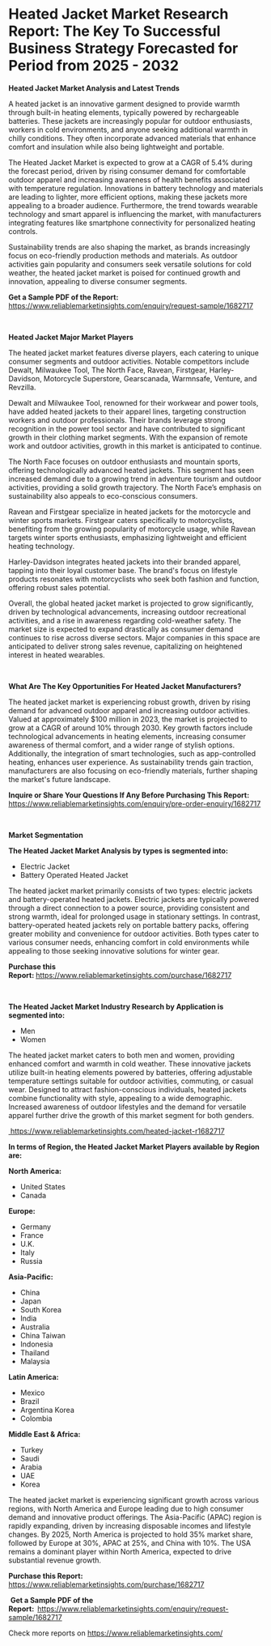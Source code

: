<p><h1>Heated Jacket Market Research Report: The Key To Successful Business Strategy Forecasted for Period from 2025 - 2032</h1></p><p><strong>Heated Jacket Market Analysis and Latest Trends</strong></p>
<p><p>A heated jacket is an innovative garment designed to provide warmth through built-in heating elements, typically powered by rechargeable batteries. These jackets are increasingly popular for outdoor enthusiasts, workers in cold environments, and anyone seeking additional warmth in chilly conditions. They often incorporate advanced materials that enhance comfort and insulation while also being lightweight and portable.</p><p>The Heated Jacket Market is expected to grow at a CAGR of 5.4% during the forecast period, driven by rising consumer demand for comfortable outdoor apparel and increasing awareness of health benefits associated with temperature regulation. Innovations in battery technology and materials are leading to lighter, more efficient options, making these jackets more appealing to a broader audience. Furthermore, the trend towards wearable technology and smart apparel is influencing the market, with manufacturers integrating features like smartphone connectivity for personalized heating controls. </p><p>Sustainability trends are also shaping the market, as brands increasingly focus on eco-friendly production methods and materials. As outdoor activities gain popularity and consumers seek versatile solutions for cold weather, the heated jacket market is poised for continued growth and innovation, appealing to diverse consumer segments.</p></p>
<p><strong>Get a Sample PDF of the Report:&nbsp;</strong> <a href="https://www.reliablemarketinsights.com/enquiry/request-sample/1682717?utm_campaign=3526&utm_medium=2&utm_source=Github&utm_content=ia&utm_term=04042025&utm_id=heated-jacket">https://www.reliablemarketinsights.com/enquiry/request-sample/1682717</a></p>
<p>&nbsp;</p>
<p><strong>Heated Jacket Major Market Players</strong></p>
<p><p>The heated jacket market features diverse players, each catering to unique consumer segments and outdoor activities. Notable competitors include Dewalt, Milwaukee Tool, The North Face, Ravean, Firstgear, Harley-Davidson, Motorcycle Superstore, Gearscanada, Warmnsafe, Venture, and Revzilla.</p><p>Dewalt and Milwaukee Tool, renowned for their workwear and power tools, have added heated jackets to their apparel lines, targeting construction workers and outdoor professionals. Their brands leverage strong recognition in the power tool sector and have contributed to significant growth in their clothing market segments. With the expansion of remote work and outdoor activities, growth in this market is anticipated to continue.</p><p>The North Face focuses on outdoor enthusiasts and mountain sports, offering technologically advanced heated jackets. This segment has seen increased demand due to a growing trend in adventure tourism and outdoor activities, providing a solid growth trajectory. The North Face’s emphasis on sustainability also appeals to eco-conscious consumers.</p><p>Ravean and Firstgear specialize in heated jackets for the motorcycle and winter sports markets. Firstgear caters specifically to motorcyclists, benefiting from the growing popularity of motorcycle usage, while Ravean targets winter sports enthusiasts, emphasizing lightweight and efficient heating technology. </p><p>Harley-Davidson integrates heated jackets into their branded apparel, tapping into their loyal customer base. The brand's focus on lifestyle products resonates with motorcyclists who seek both fashion and function, offering robust sales potential.</p><p>Overall, the global heated jacket market is projected to grow significantly, driven by technological advancements, increasing outdoor recreational activities, and a rise in awareness regarding cold-weather safety. The market size is expected to expand drastically as consumer demand continues to rise across diverse sectors. Major companies in this space are anticipated to deliver strong sales revenue, capitalizing on heightened interest in heated wearables.</p></p>
<p>&nbsp;</p>
<p><strong>What Are The Key Opportunities For Heated Jacket Manufacturers?</strong></p>
<p><p>The heated jacket market is experiencing robust growth, driven by rising demand for advanced outdoor apparel and increasing outdoor activities. Valued at approximately $100 million in 2023, the market is projected to grow at a CAGR of around 10% through 2030. Key growth factors include technological advancements in heating elements, increasing consumer awareness of thermal comfort, and a wider range of stylish options. Additionally, the integration of smart technologies, such as app-controlled heating, enhances user experience. As sustainability trends gain traction, manufacturers are also focusing on eco-friendly materials, further shaping the market's future landscape.</p></p>
<p><strong>Inquire or Share Your Questions If Any Before Purchasing This Report:</strong> <a href="https://www.reliablemarketinsights.com/enquiry/pre-order-enquiry/1682717?utm_campaign=3526&utm_medium=2&utm_source=Github&utm_content=ia&utm_term=04042025&utm_id=heated-jacket">https://www.reliablemarketinsights.com/enquiry/pre-order-enquiry/1682717</a></p>
<p>&nbsp;</p>
<p><strong>Market Segmentation</strong></p>
<p><strong>The Heated Jacket Market Analysis by types is segmented into:</strong></p>
<p><ul><li>Electric Jacket</li><li>Battery Operated Heated Jacket</li></ul></p>
<p><p>The heated jacket market primarily consists of two types: electric jackets and battery-operated heated jackets. Electric jackets are typically powered through a direct connection to a power source, providing consistent and strong warmth, ideal for prolonged usage in stationary settings. In contrast, battery-operated heated jackets rely on portable battery packs, offering greater mobility and convenience for outdoor activities. Both types cater to various consumer needs, enhancing comfort in cold environments while appealing to those seeking innovative solutions for winter gear.</p></p>
<p><strong>Purchase this Report:&nbsp;</strong><a href="https://www.reliablemarketinsights.com/purchase/1682717?utm_campaign=3526&utm_medium=2&utm_source=Github&utm_content=ia&utm_term=04042025&utm_id=heated-jacket">https://www.reliablemarketinsights.com/purchase/1682717</a></p>
<p>&nbsp;</p>
<p><strong>The Heated Jacket Market Industry Research by Application is segmented into:</strong></p>
<p><ul><li>Men</li><li>Women</li></ul></p>
<p><p>The heated jacket market caters to both men and women, providing enhanced comfort and warmth in cold weather. These innovative jackets utilize built-in heating elements powered by batteries, offering adjustable temperature settings suitable for outdoor activities, commuting, or casual wear. Designed to attract fashion-conscious individuals, heated jackets combine functionality with style, appealing to a wide demographic. Increased awareness of outdoor lifestyles and the demand for versatile apparel further drive the growth of this market segment for both genders.</p></p>
<p><a href="https://www.reliablemarketinsights.com/heated-jacket-r1682717?utm_campaign=3526&utm_medium=2&utm_source=Github&utm_content=ia&utm_term=04042025&utm_id=heated-jacket">&nbsp;https://www.reliablemarketinsights.com/heated-jacket-r1682717</a></p>
<p><strong>In terms of Region, the Heated Jacket Market Players available by Region are:</strong></p>
<p>
    <p> <strong> North America: </strong>
        <ul>
            <li>United States</li>
            <li>Canada</li>
        </ul>
        </p> 
    <p> <strong> Europe: </strong>
        <ul>
            <li>Germany</li>
            <li>France</li>
            <li>U.K.</li>
            <li>Italy</li>
            <li>Russia</li>
        </ul>
        </p> 
    <p> <strong> Asia-Pacific: </strong>
        <ul>
            <li>China</li>
            <li>Japan</li>
            <li>South Korea</li>
            <li>India</li>
            <li>Australia</li>
            <li>China Taiwan</li>
            <li>Indonesia</li>
            <li>Thailand</li>
            <li>Malaysia</li>
        </ul>
        </p> 
    <p> <strong> Latin America: </strong>
        <ul>
            <li>Mexico</li>
            <li>Brazil</li>
            <li>Argentina Korea</li>
            <li>Colombia</li>
        </ul>
        </p> 
    <p> <strong> Middle East & Africa: </strong>
        <ul>
            <li>Turkey</li>
            <li>Saudi</li>
            <li>Arabia</li>
            <li>UAE</li>
            <li>Korea</li>
        </ul>
    </p>
    </p>
<p><p>The heated jacket market is experiencing significant growth across various regions, with North America and Europe leading due to high consumer demand and innovative product offerings. The Asia-Pacific (APAC) region is rapidly expanding, driven by increasing disposable incomes and lifestyle changes. By 2025, North America is projected to hold 35% market share, followed by Europe at 30%, APAC at 25%, and China with 10%. The USA remains a dominant player within North America, expected to drive substantial revenue growth.</p></p>
<p><strong>Purchase this Report: </strong><a href="https://www.reliablemarketinsights.com/purchase/1682717?utm_campaign=3526&utm_medium=2&utm_source=Github&utm_content=ia&utm_term=04042025&utm_id=heated-jacket">https://www.reliablemarketinsights.com/purchase/1682717</a></p>
<p>&nbsp;<strong>Get a Sample PDF of the Report:&nbsp;&nbsp;</strong><a href="https://www.reliablemarketinsights.com/enquiry/request-sample/1682717?utm_campaign=3526&utm_medium=2&utm_source=Github&utm_content=ia&utm_term=04042025&utm_id=heated-jacket">https://www.reliablemarketinsights.com/enquiry/request-sample/1682717</a></p>
<p><strong></strong></p>
<p>Check more reports on <a href="https://www.reliablemarketinsights.com/?utm_campaign=3526&utm_medium=2&utm_source=Github&utm_content=ia&utm_term=04042025&utm_id=heated-jacket">https://www.reliablemarketinsights.com/</a></p>